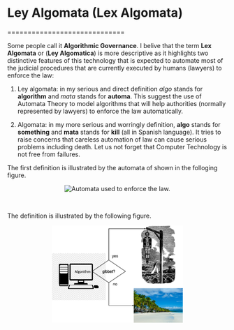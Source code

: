 # Ley Algomata (Lex Algomata)
=============================

Some people call it **Algorithmic Governance**. I belive that the term **Lex 
Algomata** or (**Ley Algomatica**) is more descriptive as it highlights two distinctive features
of this technology that is expected to automate most of the judicial 
procedures that are currently executed by humans (lawyers) to enforce 
the law:

1. Ley algomata: in my serious and direct definition _algo_ stands 
   for **algorithm** 
   and _mata_ stands for **automa**. This suggest the use of
   Automata Theory to model algorithms that will help authorities
   (normally represented by lawyers) to enforce the law automatically.
  
 
 2. Algomata:  in my more serious and worringly definition, **algo** stands 
    for **something** and **mata** stands for **kill** (all in Spanish 
    language).  It tries to raise concerns that careless automation of law 
    can cause serious problems including death. Let us not forget that
    Computer Technology is not free from failures.  
    
The first definition is illustrated by the automata of shown in
the folloging figure.

<p align="center">
  <img src="./figures/leyalgomata/trialhomeprison.png" 
   width="300" title="Automata used to enforce the law.">
</p>
</br>


The definition is illustrated by the following figure.
<p align="center">
  <img src="./figures/leyalgomata/gibbet.png" 
   width="300" title="The risk of law automation.">
</p>
</br>
